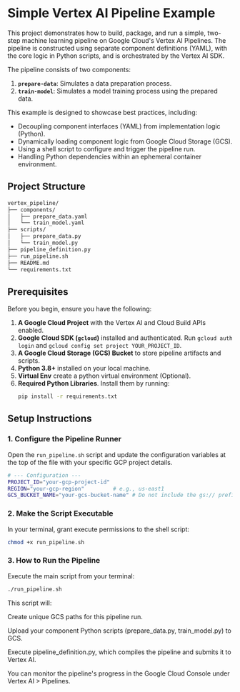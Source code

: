 # Simple Vertex AI Pipeline Example

This project demonstrates how to build, package, and run a simple, two-step machine learning pipeline on Google Cloud's Vertex AI Pipelines. The pipeline is constructed using separate component definitions (YAML), with the core logic in Python scripts, and is orchestrated by the Vertex AI SDK.

The pipeline consists of two components:
1.  **`prepare-data`**: Simulates a data preparation process.
2.  **`train-model`**: Simulates a model training process using the prepared data.

This example is designed to showcase best practices, including:
* Decoupling component interfaces (YAML) from implementation logic (Python).
* Dynamically loading component logic from Google Cloud Storage (GCS).
* Using a shell script to configure and trigger the pipeline run.
* Handling Python dependencies within an ephemeral container environment.

## Project Structure

```bash
vertex_pipeline/
├── components/
│   ├── prepare_data.yaml
│   └── train_model.yaml
├── scripts/
│   ├── prepare_data.py
│   └── train_model.py
├── pipeline_definition.py
├── run_pipeline.sh
├── README.md
└── requirements.txt
```

## Prerequisites

Before you begin, ensure you have the following:

1.  **A Google Cloud Project** with the Vertex AI and Cloud Build APIs enabled.
2.  **Google Cloud SDK (`gcloud`)** installed and authenticated. Run `gcloud auth login` and `gcloud config set project YOUR_PROJECT_ID`.
3.  **A Google Cloud Storage (GCS) Bucket** to store pipeline artifacts and scripts.
4.  **Python 3.8+** installed on your local machine.
5.  **Virtual Env** create a python virtual environment (Optional).
5.  **Required Python Libraries**. Install them by running:
    ```bash
    pip install -r requirements.txt
    ```

## Setup Instructions

### 1. Configure the Pipeline Runner

Open the `run_pipeline.sh` script and update the configuration variables at the top of the file with your specific GCP project details.

```bash
# --- Configuration ---
PROJECT_ID="your-gcp-project-id"
REGION="your-gcp-region"         # e.g., us-east1
GCS_BUCKET_NAME="your-gcs-bucket-name" # Do not include the gs:// prefix
```

### 2. Make the Script Executable
In your terminal, grant execute permissions to the shell script:

```bash
chmod +x run_pipeline.sh
```
### 3. How to Run the Pipeline
Execute the main script from your terminal:

```bash
./run_pipeline.sh
```

This script will:

Create unique GCS paths for this pipeline run.

Upload your component Python scripts (prepare_data.py, train_model.py) to GCS.

Execute pipeline_definition.py, which compiles the pipeline and submits it to Vertex AI.

You can monitor the pipeline's progress in the Google Cloud Console under Vertex AI > Pipelines.